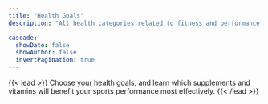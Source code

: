 ```yaml
---
title: "Health Goals"
description: "All health categories related to fitness and performance."

cascade:
  showDate: false
  showAuthor: false
  invertPagination: true
---
```


{{< lead >}}
Choose your health goals,
 and learn which supplements and vitamins will benefit your sports performance most effectively.
{{< /lead >}}
